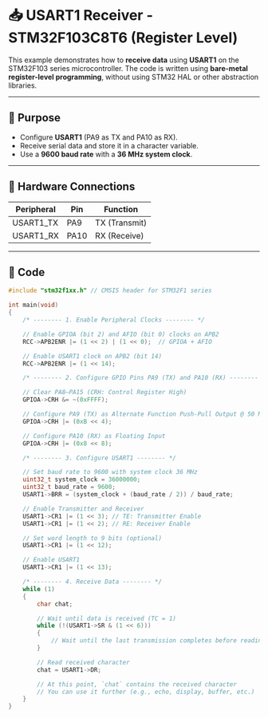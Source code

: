 # 📥 USART1 Receiver - STM32F103C8T6 (Register Level)

This example demonstrates how to **receive data** using **USART1** on the STM32F103 series microcontroller. The code is written using **bare-metal register-level programming**, without using STM32 HAL or other abstraction libraries.

---

## 📌 Purpose

- Configure **USART1** (PA9 as TX and PA10 as RX).
- Receive serial data and store it in a character variable.
- Use a **9600 baud rate** with a **36 MHz system clock**.

---

## 🧩 Hardware Connections

| Peripheral | Pin  | Function      |
|------------|------|---------------|
| USART1_TX  | PA9  | TX (Transmit) |
| USART1_RX  | PA10 | RX (Receive)  |

---

## 🧾 Code

```c
#include "stm32f1xx.h" // CMSIS header for STM32F1 series

int main(void)
{
    /* -------- 1. Enable Peripheral Clocks -------- */

    // Enable GPIOA (bit 2) and AFIO (bit 0) clocks on APB2
    RCC->APB2ENR |= (1 << 2) | (1 << 0);  // GPIOA + AFIO

    // Enable USART1 clock on APB2 (bit 14)
    RCC->APB2ENR |= (1 << 14);

    /* -------- 2. Configure GPIO Pins PA9 (TX) and PA10 (RX) -------- */

    // Clear PA8–PA15 (CRH: Control Register High)
    GPIOA->CRH &= ~(0xFFFF);

    // Configure PA9 (TX) as Alternate Function Push-Pull Output @ 50 MHz
    GPIOA->CRH |= (0xB << 4);

    // Configure PA10 (RX) as Floating Input
    GPIOA->CRH |= (0x8 << 8);

    /* -------- 3. Configure USART1 -------- */

    // Set baud rate to 9600 with system clock 36 MHz
    uint32_t system_clock = 36000000;
    uint32_t baud_rate = 9600;
    USART1->BRR = (system_clock + (baud_rate / 2)) / baud_rate;

    // Enable Transmitter and Receiver
    USART1->CR1 |= (1 << 3); // TE: Transmitter Enable
    USART1->CR1 |= (1 << 2); // RE: Receiver Enable

    // Set word length to 9 bits (optional)
    USART1->CR1 |= (1 << 12);

    // Enable USART1
    USART1->CR1 |= (1 << 13);

    /* -------- 4. Receive Data -------- */
    while (1)
    {
        char chat;

        // Wait until data is received (TC = 1)
        while (!(USART1->SR & (1 << 6)))
        {
            // Wait until the last transmission completes before reading
        }

        // Read received character
        chat = USART1->DR;

        // At this point, `chat` contains the received character
        // You can use it further (e.g., echo, display, buffer, etc.)
    }
}

